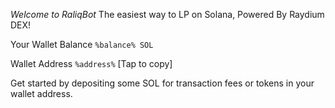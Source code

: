 *Welcome to RaliqBot*
The easiest way to LP on Solana, Powered By Raydium DEX\!

Your Wallet Balance
`%balance% SOL`

Wallet Address 
`%address%` \[Tap to copy\]

Get started by depositing some SOL for transaction fees or tokens in your wallet address\.
